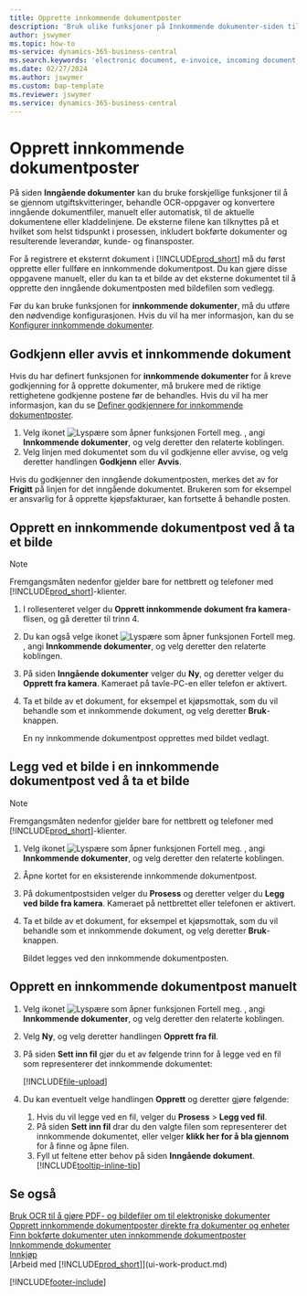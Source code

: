 ```yaml
---
title: Opprette innkommende dokumentposter
description: 'Bruk ulike funksjoner på Innkommende dokumenter-siden til å gå gjennom utgiftskvitteringer, behandle OCR-oppgaver, konvertere innkommende dokumentfiler og legge ved eksterne filer.'
author: jswymer
ms.topic: how-to
ms-service: dynamics-365-business-central
ms.search.keywords: 'electronic document, e-invoice, incoming document, OCR, ecommerce, document exchange, import invoice'
ms.date: 02/27/2024
ms.author: jswymer
ms.custom: bap-template
ms.reviewer: jswymer
ms.service: dynamics-365-business-central
---
```

# Opprett innkommende dokumentposter

På siden **Inngående dokumenter** kan du bruke forskjellige funksjoner til å se gjennom utgiftskvitteringer, behandle OCR-oppgaver og konvertere inngående dokumentfiler, manuelt eller automatisk, til de aktuelle dokumentene eller kladdelinjene. De eksterne filene kan tilknyttes på et hvilket som helst tidspunkt i prosessen, inkludert bokførte dokumenter og resulterende leverandør, kunde- og finansposter.

For å registrere et eksternt dokument i [!INCLUDE[prod_short](includes/prod_short.md)] må du først opprette eller fullføre en innkommende dokumentpost. Du kan gjøre disse oppgavene manuelt, eller du kan ta et bilde av det eksterne dokumentet til å opprette den inngående dokumentposten med bildefilen som vedlegg.

Før du kan bruke funksjonen for **innkommende dokumenter**, må du utføre den nødvendige konfigurasjonen. Hvis du vil ha mer informasjon, kan du se [Konfigurer innkommende dokumenter](across-how-setup-income-documents.md).

## Godkjenn eller avvis et innkommende dokument

Hvis du har definert funksjonen for **innkommende dokumenter** for å kreve godkjenning for å opprette dokumenter, må brukere med de riktige rettighetene godkjenne postene før de behandles. Hvis du vil ha mer informasjon, kan du se [Definer godkjennere for innkommende dokumentposter](across-how-setup-income-documents.md#to-set-up-approvers-of-incoming-document-records).

1. Velg ikonet ![Lyspære som åpner funksjonen Fortell meg.](media/ui-search/search_small.png "Fortell hva du vil gjøre") , angi **Innkommende dokumenter**, og velg deretter den relaterte koblingen.
2. Velg linjen med dokumentet som du vil godkjenne eller avvise, og velg deretter handlingen **Godkjenn** eller **Avvis**.

Hvis du godkjenner den inngående dokumentposten, merkes det av for **Frigitt** på linjen for det inngående dokumentet. Brukeren som for eksempel er ansvarlig for å opprette kjøpsfakturaer, kan fortsette å behandle posten.

## Opprett en innkommende dokumentpost ved å ta et bilde

> [!NOTE]  
> Fremgangsmåten nedenfor gjelder bare for nettbrett og telefoner med [!INCLUDE[prod_short](includes/prod_short.md)]-klienter.

1. I rollesenteret velger du **Opprett innkommende dokument fra kamera**-flisen, og gå deretter til trinn 4.
2. Du kan også velge ikonet ![Lyspære som åpner funksjonen Fortell meg.](media/ui-search/search_small.png "Fortell hva du vil gjøre") , angi **Innkommende dokumenter**, og velg deretter den relaterte koblingen.
3. På siden **Inngående dokumenter** velger du **Ny**, og deretter velger du **Opprett fra kamera**. Kameraet på tavle-PC-en eller telefon er aktivert.
4. Ta et bilde av et dokument, for eksempel et kjøpsmottak, som du vil behandle som et innkommende dokument, og velg deretter **Bruk**-knappen.

    En ny innkommende dokumentpost opprettes med bildet vedlagt.

## Legg ved et bilde i en innkommende dokumentpost ved å ta et bilde

> [!NOTE]  
> Fremgangsmåten nedenfor gjelder bare for nettbrett og telefoner med [!INCLUDE[prod_short](includes/prod_short.md)]-klienter.

1. Velg ikonet ![Lyspære som åpner funksjonen Fortell meg.](media/ui-search/search_small.png "Fortell hva du vil gjøre") , angi **Innkommende dokumenter**, og velg deretter den relaterte koblingen.
2. Åpne kortet for en eksisterende innkommende dokumentpost.
3. På dokumentpostsiden velger du **Prosess** og deretter velger du **Legg ved bilde fra kamera**. Kameraet på nettbrettet eller telefonen er aktivert.
4. Ta et bilde av et dokument, for eksempel et kjøpsmottak, som du vil behandle som et innkommende dokument, og velg deretter **Bruk**-knappen.

    Bildet legges ved den innkommende dokumentposten.

## Opprett en innkommende dokumentpost manuelt

1. Velg ikonet ![Lyspære som åpner funksjonen Fortell meg.](media/ui-search/search_small.png "Fortell hva du vil gjøre") , angi **Innkommende dokumenter**, og velg deretter den relaterte koblingen.
2. Velg **Ny**, og velg deretter handlingen **Opprett fra fil**.  
3. På siden **Sett inn fil** gjør du et av følgende trinn for å legge ved en fil som representerer det innkommende dokumentet:

   [!INCLUDE[file-upload](includes/file-upload.md)]

4. Du kan eventuelt velge handlingen **Opprett** og deretter gjøre følgende:

    1. Hvis du vil legge ved en fil, velger du **Prosess** > **Legg ved fil**.
    2. På siden **Sett inn fil** drar du den valgte filen som representerer det innkommende dokumentet, eller velger **klikk her for å bla gjennom** for å finne og åpne filen.
    3. Fyll ut feltene etter behov på siden **Inngående dokument**. [!INCLUDE[tooltip-inline-tip](includes/tooltip-inline-tip_md.md)]

## Se også

[Bruk OCR til å gjøre PDF- og bildefiler om til elektroniske dokumenter](across-how-use-ocr-pdf-images-files.md)
[Opprett innkommende dokumentposter direkte fra dokumenter og enheter](across-how-connect-disconnect-income-document-records.md)
[Finn bokførte dokumenter uten innkommende dokumentposter](across-how-find-posted-documents-without-income-document-records.md)
[Innkommende dokumenter](across-income-documents.md)  
[Innkjøp](purchasing-manage-purchasing.md)  
[Arbeid med [!INCLUDE[prod_short](includes/prod_short.md)]](ui-work-product.md)


[!INCLUDE[footer-include](includes/footer-banner.md)]
